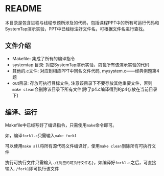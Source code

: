 # README

本目录是包含进程与线程专题所涉及的代码，包括课程PPT中的所有可运行代码和SystemTap演示实验，PPT中已经标注好文件名，可根据文件名进行查找。

## 文件介绍

- Makefile: 集成了所有的编译指令
- systemtap 目录: 对应SystemTap演示实验，包含所有该演示实验的代码
- 其他的.c文件: 对应到相应PPT中同名文件代码, mysystem.c——经典例题第4题
- out目录: 存放可执行目标文件, 注意该目录下不要存放其他重要文件，否则`make clean`会删除该目录下所有文件(除了p4.c编译得到的p4存放在当前目录下)
## 编译、运行

Makefile中已经写好了编译指令，只需使用`make`命令即可。

如，编译`fork1.c`只需输入`make fork1`

可以使用`make all`将所有源代码文件编译好，使用`make clean`删除所有可执行文件

执行可执行文件只需输入`./{对应的可执行文件名}`，如编译好`fork1.c`之后，可直接输入`./fork1`即可执行该文件
